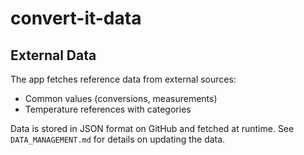 # convert-it-data

## External Data

The app fetches reference data from external sources:
- Common values (conversions, measurements)
- Temperature references with categories

Data is stored in JSON format on GitHub and fetched at runtime. See `DATA_MANAGEMENT.md` for details on updating the data.
